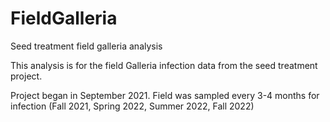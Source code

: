 # FieldGalleria
Seed treatment field galleria analysis

This analysis is for the field Galleria infection data from the seed treatment project.

Project began in September 2021. Field was sampled every 3-4 months for infection (Fall 2021, Spring 2022, Summer 2022, Fall 2022)
